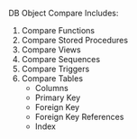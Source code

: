 DB Object Compare
Includes: 
1) Compare Functions
2) Compare Stored Procedures
3) Compare Views
4) Compare Sequences
5) Compare Triggers
6) Compare Tables
   - Columns
   - Primary Key
   - Foreign Key
   - Foreign Key References
   - Index


   
